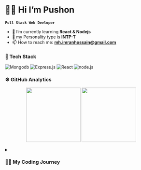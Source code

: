 # 👨‍🚀 Hi I’m Pushon
**`Full Stack Web Devloper`**
- 🌱 I’m currently learning  **React & Nodejs**
- 🪬 my Personality type is **INTP-T**
- 📫 How to reach me: **mh.imranhossain@gmail.com**
<h3>🔧 Tech Stack</h3>
<p>
<img alt="Mongodb" src="https://img.shields.io/badge/MongoDB-4EA94B?style=for-the-badge&logo=mongodb&logoColor=white">
<img alt="Express.js" src="https://img.shields.io/badge/Express.js-404D59?style=for-the-badge">
<img alt="React" src="https://img.shields.io/badge/React-20232A?style=for-the-badge&logo=react&logoColor=61DAFB">
<img alt="node.js" src="https://img.shields.io/badge/Node.js-43853D?style=for-the-badge&logo=node.js&logoColor=white">
</p>
<h3>⚙️ GitHub Analytics</h3>
<p align="center">
<img height="180em" src="https://github-readme-stats-eight-theta.vercel.app/api?username=push-on&show_icons=true&theme=algolia&include_all_commits=true&count_private=true"/>
<img height="180em" src="https://github-readme-stats-eight-theta.vercel.app/api/top-langs/?username=push-on&layout=compact&langs_count=8&theme=algolia"/>
</p>
<details> <summary><h3>👨‍💻 My Coding Journey</h3></summary>
   I started my coding journey as a naive computer science student with a passion to learn everything I could about this programming world - code, linux, theory. And all the while, teaching myself game development with a dream to build my own game, but that soon got overshadowed by my desire to excel in Rust. A desire that landed me a full-stack software engineering job upon graduation. For me, programming has never been "simply a job," but rather a stimulating challenge that has allowed me to keep learning and developing. What began as a simple productivity solution has developed into a full-fledged passion that only grows more thrilling each time.
<h3>✨ Interests</h3>
- 🦀 **Rust** - (crab) still in early stages
- 🪲 Searching for **bugs** projects
- 🐵 **Blender** - 3D modeling, Sculpting, Motion Graphics
- 🎮 **Game** - animation & design
